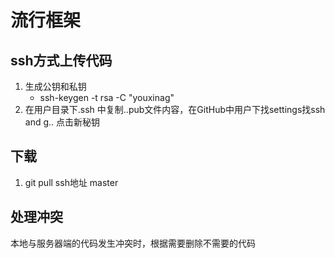 # 流行框架
## ssh方式上传代码
1. 生成公钥和私钥
    * ssh-keygen -t rsa -C "youxinag"
2. 在用户目录下.ssh 中复制..pub文件内容，在GitHub中用户下找settings找ssh and g.. 点击新秘钥

## 下载
1. git pull ssh地址 master

## 处理冲突
   本地与服务器端的代码发生冲突时，根据需要删除不需要的代码


